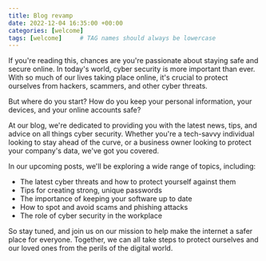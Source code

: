 ```yaml
---
title: Blog revamp
date: 2022-12-04 16:35:00 +00:00
categories: [welcome]
tags: [welcome]     # TAG names should always be lowercase
---
```




If you're reading this, chances are you're passionate about staying safe and secure online. In today's world, cyber security is more important than ever. With so much of our lives taking place online, it's crucial to protect ourselves from hackers, scammers, and other cyber threats.

But where do you start? How do you keep your personal information, your devices, and your online accounts safe?

At our blog, we're dedicated to providing you with the latest news, tips, and advice on all things cyber security. Whether you're a tech-savvy individual looking to stay ahead of the curve, or a business owner looking to protect your company's data, we've got you covered.

In our upcoming posts, we'll be exploring a wide range of topics, including:

- The latest cyber threats and how to protect yourself against them
- Tips for creating strong, unique passwords
- The importance of keeping your software up to date
- How to spot and avoid scams and phishing attacks
- The role of cyber security in the workplace  

So stay tuned, and join us on our mission to help make the internet a safer place for everyone. Together, we can all take steps to protect ourselves and our loved ones from the perils of the digital world.
